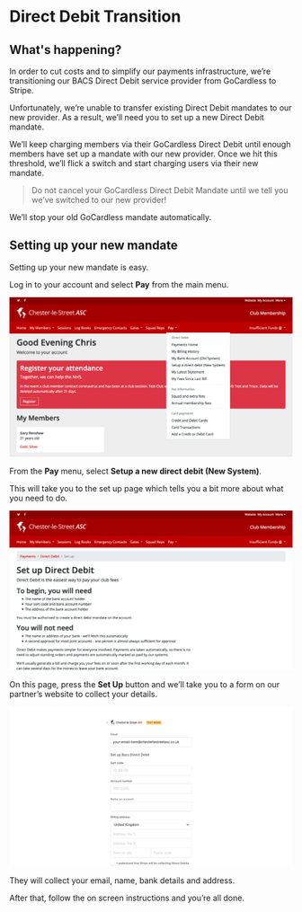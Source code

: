 # Direct Debit Transition

## What's happening?

In order to cut costs and to simplify our payments infrastructure, we’re transitioning our BACS Direct Debit service provider from GoCardless to Stripe.

Unfortunately, we’re unable to transfer existing Direct Debit mandates to our new provider. As a result, we’ll need you to set up a new Direct Debit mandate.

We’ll keep charging members via their GoCardless Direct Debit until enough members have set up a mandate with our new provider. Once we hit this threshold, we’ll flick a switch and start charging users via their new mandate.

> Do not cancel your GoCardless Direct Debit Mandate until we tell you we’ve switched to our new provider!

We’ll stop your old GoCardless mandate automatically.

## Setting up your new mandate

Setting up your new mandate is easy.

Log in to your account and select **Pay** from the main menu.

![Screenshot of main page and menu](transition-img/dd-1.png "Main page and menu")

From the **Pay** menu, select **Setup a new direct debit (New System)**.

This will take you to the set up page which tells you a bit more about what you need to do.

![Screenshot of set up direct debit page](transition-img/dd-2.png "Introduction page")

On this page, press the **Set Up** button and we’ll take you to a form on our partner’s website to collect your details.

![Screenshot of set up form](transition-img/dd-3.png "Set up form")

They will collect your email, name, bank details and address.

After that, follow the on screen instructions and you’re all done.